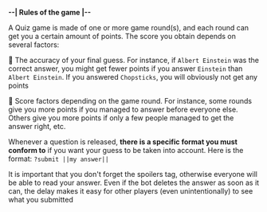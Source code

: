 **--| Rules of the game |--**

A Quiz game is made of one or more game round(s), and each round can get you a certain amount of points.
The score you obtain depends on several factors:

:small_orange_diamond: The accuracy of your final guess. For instance, if `Albert Einstein` was the correct answer,
you might get fewer points if you answer `Einstein` than `Albert Einstein`. If you answered `Chopsticks`, you will obviously not get any
 points

:small_orange_diamond: Score factors depending on the game round. For instance, some rounds give you more points if you managed to answer
 before everyone else. Others
give you more points if only a few people managed to get the answer right, etc.

Whenever a question is released, **there is a specific format you must conform to** if you want your guess to be taken into account. Here
 is the format:
`?submit ||my answer||`

It is important that you don't forget the spoilers tag, otherwise everyone will be able to read your answer. Even if the bot deletes the
 answer as soon as it can, the delay makes it easy for other players (even unintentionally) to see what you submitted